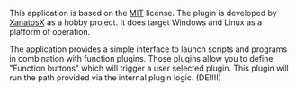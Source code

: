 This application is based on the [MIT](https://github.com/XanatosX/ModularToolManager/blob/main/LICENSE) license. The plugin is developed by [XanatosX](https://github.com/XanatosX) as a hobby project. It does target Windows and Linux as a platform of operation. 

The application provides a simple interface to launch scripts and programs in combination with function plugins. Those plugins allow you to define "Function buttons" which will trigger a user selected plugin. This plugin will run the path provided via the internal plugin logic. (DE!!!!)